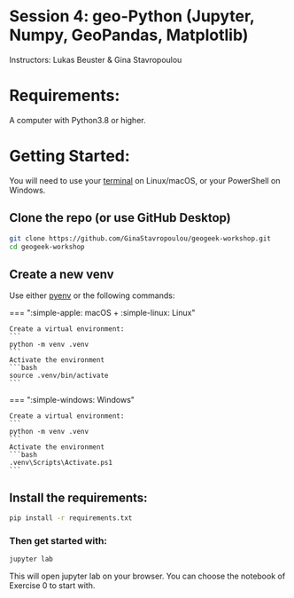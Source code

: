 

# Session 4: geo-Python (Jupyter, Numpy, GeoPandas, Matplotlib)

Instructors: Lukas Beuster & Gina Stavropoulou


# Requirements: 

A computer with Python3.8 or higher.


# Getting Started:

You will need to use your [terminal](../../computer/terminal.md) on Linux/macOS, or your PowerShell on Windows. 

## Clone the repo (or use GitHub Desktop)

```bash
git clone https://github.com/GinaStavropoulou/geogeek-workshop.git
cd geogeek-workshop
```

## Create a new venv

Use either [pyenv](../../python/venv.md) or the following commands:

=== ":simple-apple: macOS + :simple-linux: Linux"
  
    Create a virtual environment:
    ```
    python -m venv .venv
    ```
    Activate the environment 
    ```bash
    source .venv/bin/activate
    ```

=== ":simple-windows: Windows"

    Create a virtual environment:
    ```
    python -m venv .venv
    ```
    Activate the environment 
    ```bash
    .venv\Scripts\Activate.ps1
    ```


## Install the requirements:
```bash
pip install -r requirements.txt
```

### Then get started with:

```bash
jupyter lab
```

This will open jupyter lab on your browser. You can choose the notebook of Exercise 0 to start with. 
